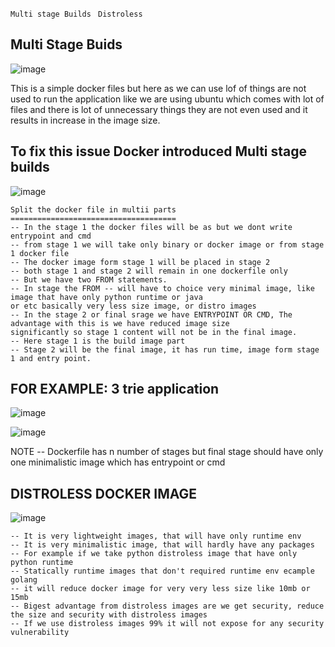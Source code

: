 ```Multi stage Builds ```
```Distroless```


Multi Stage Buids
--
![image](https://github.com/pavankumar0077/Devops-tools/assets/40380941/c5116680-f5b5-4cce-af5d-d8b1dbe59db7)

This is a simple docker files but here as we can use lof of things are not used to run the application like we are using 
ubuntu which comes with lot of files and there is lot of unnecessary things they are not even used and it results in 
increase in the image size.

To fix this issue Docker introduced Multi stage builds
--

![image](https://github.com/pavankumar0077/Devops-tools/assets/40380941/cc2c6ba6-e8b5-4abc-941a-db0f9959c013)


```
Split the docker file in multii parts
=====================================
-- In the stage 1 the docker files will be as but we dont write entrypoint and cmd 
-- from stage 1 we will take only binary or docker image or from stage 1 docker file 
-- The docker image form stage 1 will be placed in stage 2 
-- both stage 1 and stage 2 will remain in one dockerfile only
-- But we have two FROM statements.
-- In stage the FROM -- will have to choice very minimal image, like image that have only python runtime or java 
or etc basically very less size image, or distro images
-- In the stage 2 or final srage we have ENTRYPOINT OR CMD, The advantage with this is we have reduced image size 
significantly so stage 1 content will not be in the final image.
-- Here stage 1 is the build image part
-- Stage 2 will be the final image, it has run time, image form stage 1 and entry point.
```


FOR EXAMPLE: 3 trie application
--

![image](https://github.com/pavankumar0077/Devops-tools/assets/40380941/1de865fa-093c-41ca-88fb-20452a8bb820)

![image](https://github.com/pavankumar0077/Devops-tools/assets/40380941/c61b89fc-2955-4b36-9ff3-b837017fc420)


NOTE -- Dockerfile has n number of stages but final stage should have only one minimalistic image which has entrypoint or cmd 


DISTROLESS DOCKER IMAGE
--

![image](https://github.com/pavankumar0077/Devops-tools/assets/40380941/a7686eab-01b0-4353-97af-7adc97a5ec59)

```
-- It is very lightweight images, that will have only runtime env
-- It is very minimalistic image, that will hardly have any packages
-- For example if we take python distroless image that have only python runtime 
-- Statically runtime images that don't required runtime env ecample golang
-- it will reduce docker image for very very less size like 10mb or 15mb
-- Bigest advantage from distroless images are we get security, reduce the size and security with distroless images
-- If we use distroless images 99% it will not expose for any security vulnerability
```


